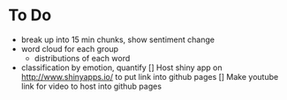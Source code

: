 # To Do
* break up into 15 min chunks, show sentiment change 
* word cloud for each group
  * distributions of each word
* classification by emotion, quantify
[] Host shiny app on http://www.shinyapps.io/ to put link into github pages
[] Make youtube link for video to host into github pages
